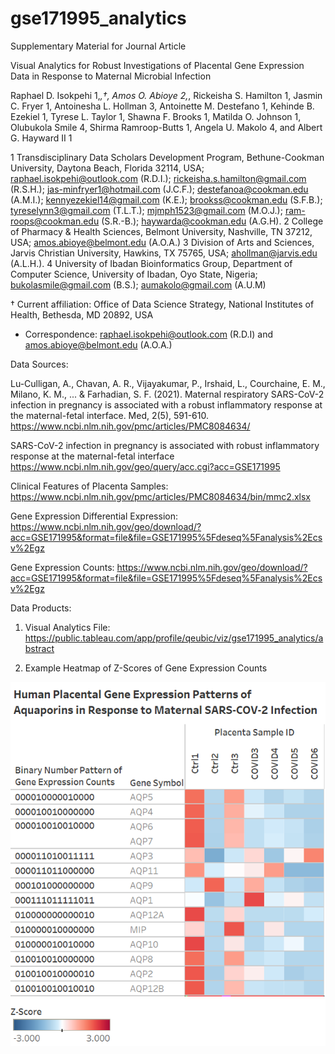 # gse171995_analytics

Supplementary Material for Journal Article

Visual Analytics for Robust Investigations of Placental Gene Expression Data in Response to Maternal Microbial Infection

Raphael D. Isokpehi 1,*,†, Amos O. Abioye 2,*, Rickeisha S. Hamilton 1, Jasmin C. Fryer 1, Antoinesha L. Hollman 3, Antoinette M. Destefano 1, Kehinde B. Ezekiel 1, Tyrese L. Taylor 1, Shawna F. Brooks 1, Matilda O. Johnson 1, Olubukola Smile 4, Shirma Ramroop-Butts 1, Angela U. Makolo 4, and Albert G. Hayward II 1 

1	Transdisciplinary Data Scholars Development Program, Bethune-Cookman University, Daytona Beach, Florida 32114, USA; raphael.isokpehi@outlook.com (R.D.I.); rickeisha.s.hamilton@gmail.com (R.S.H.); jas-minfryer1@hotmail.com (J.C.F.); destefanoa@cookman.edu (A.M.I.); kennyezekiel14@gmail.com (K.E.); brookss@cookman.edu (S.F.B.); tyreselynn3@gmail.com (T.L.T.); mjmph1523@gmail.com (M.O.J.); ram-roops@cookman.edu (S.R.-B.); haywarda@cookman.edu (A.G.H).
2	College of Pharmacy & Health Sciences, Belmont University, Nashville, TN 37212, USA; amos.abioye@belmont.edu (A.O.A.)
3	Division of Arts and Sciences, Jarvis Christian University, Hawkins, TX 75765, USA; ahollman@jarvis.edu  (A.L.H.).
4	University of Ibadan Bioinformatics Group, Department of Computer Science, University of Ibadan, Oyo State, Nigeria; bukolasmile@gmail.com (B.S.); aumakolo@gmail.com (A.U.M) 

†	Current affiliation: Office of Data Science Strategy, National Institutes of Health, Bethesda, MD 20892, USA

*	Correspondence: raphael.isokpehi@outlook.com (R.D.I) and amos.abioye@belmont.edu (A.O.A.)

Data Sources:

Lu-Culligan, A., Chavan, A. R., Vijayakumar, P., Irshaid, L., Courchaine, E. M., Milano, K. M., ... & Farhadian, S. F. (2021). Maternal respiratory SARS-CoV-2 infection in pregnancy is associated with a robust inflammatory response at the maternal-fetal interface. Med, 2(5), 591-610. https://www.ncbi.nlm.nih.gov/pmc/articles/PMC8084634/

SARS-CoV-2 infection in pregnancy is associated with robust inflammatory response at the maternal-fetal interface https://www.ncbi.nlm.nih.gov/geo/query/acc.cgi?acc=GSE171995

Clinical Features of Placenta Samples: https://www.ncbi.nlm.nih.gov/pmc/articles/PMC8084634/bin/mmc2.xlsx

Gene Expression Differential Expression: https://www.ncbi.nlm.nih.gov/geo/download/?acc=GSE171995&format=file&file=GSE171995%5Fdeseq%5Fanalysis%2Ecsv%2Egz

Gene Expression Counts: https://www.ncbi.nlm.nih.gov/geo/download/?acc=GSE171995&format=file&file=GSE171995%5Fdeseq%5Fanalysis%2Ecsv%2Egz

Data Products:
1. Visual Analytics File: https://public.tableau.com/app/profile/qeubic/viz/gse171995_analytics/abstract

2. Example Heatmap of Z-Scores of Gene Expression Counts

![Pattern of Expression of Aquaporins in Response to Maternal SARS-CoV-2 Infection](https://github.com/qeubic/gse171995_analytics/blob/main/overview_figure.png)
